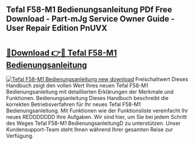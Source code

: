 ## Tefal F58-M1 Bedienungsanleitung PDf Free Download - Part-mJg Service Owner Guide - User Repair Edition PnUVX

# <h2><a href="http://df2hoy.blite.top/?on=Tefal+F58-M1+Bedienungsanleitung">🔗Download 👉🔴 Tefal F58-M1 Bedienungsanleitung</a></h2>

[![Tefal F58-M1 Bedienungsanleitung new download](https://i.imgur.com/lujVjoI.png)](http://df2hoy.blite.top/?on=Tefal+F58-M1+Bedienungsanleitung)
Freischaltwert Dieses Handbuch zeigt den vollen Wert Ihres neuen Tefal F58-M1 Bedienungsanleitung mit detaillierten Erklärungen der Merkmale und Funktionen. Bedienungsanleitung Dieses Handbuch beschreibt die korrekten Betriebsverfahren für Ihr neues Tefal F58-M1 Bedienungsanleitung. Mit Funktionen wie der Funktionsliste vereinfacht Ihr neues REDDDDDDD Ihre Aufgaben. Wir sind hier, um Sie bei jedem Schritt des Weges Tefal F58-M1 BedienungsanleitungD zu unterstützen. Unser Kundensupport-Team steht Ihnen während Ihrer gesamten Reise zur Verfügung.
